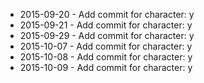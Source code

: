 - 2015-09-20 - Add commit for character: y
- 2015-09-21 - Add commit for character: y
- 2015-09-29 - Add commit for character: y
- 2015-10-07 - Add commit for character: y
- 2015-10-08 - Add commit for character: y
- 2015-10-09 - Add commit for character: y
